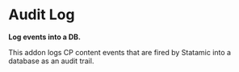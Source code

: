 # Audit Log

**Log events into a DB.**

This addon logs CP content events that are fired by Statamic into a database as an audit trail.
